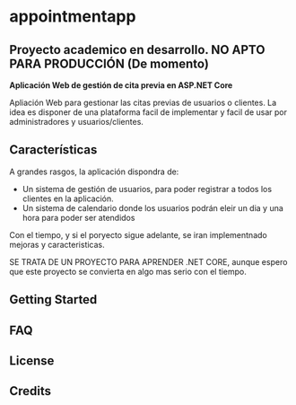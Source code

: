 # appointmentapp

## Proyecto academico en desarrollo. NO APTO PARA PRODUCCIÓN (De momento) ##

**Aplicación Web de gestión de cita previa en ASP.NET Core**

Apliación Web para gestionar las citas previas de usuarios o clientes. La idea es disponer de una plataforma facil de implementar y facil de usar por administradores y usuarios/clientes. 

## Características ##

A grandes rasgos, la aplicación dispondra de:
- Un sistema de gestión de usuarios, para poder registrar a todos los clientes en la aplicación.
- Un sistema de calendario donde los usuarios podrán eleir un dia y una hora para poder ser atendidos

Con el tiempo, y si el poryecto sigue adelante, se iran implementnado mejoras y caracteristicas.

SE TRATA DE UN PROYECTO PARA APRENDER .NET CORE, aunque espero que este proyecto se convierta en algo mas serio con el tiempo.

## Getting Started ##


## FAQ ##


## License ##


## Credits ##
